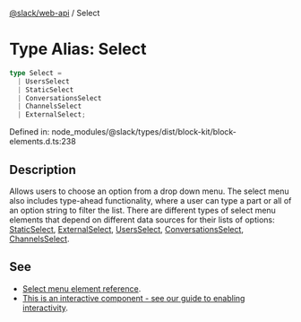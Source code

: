 [@slack/web-api](../index.md) / Select

# Type Alias: Select

```ts
type Select = 
  | UsersSelect
  | StaticSelect
  | ConversationsSelect
  | ChannelsSelect
  | ExternalSelect;
```

Defined in: node\_modules/@slack/types/dist/block-kit/block-elements.d.ts:238

## Description

Allows users to choose an option from a drop down menu.
The select menu also includes type-ahead functionality, where a user can type a part or all of an option string to
filter the list. There are different types of select menu elements that depend on different data sources for their
lists of options: [StaticSelect](../interfaces/StaticSelect.md), [ExternalSelect](../interfaces/ExternalSelect.md), [UsersSelect](../interfaces/UsersSelect.md), [ConversationsSelect](../interfaces/ConversationsSelect.md),
[ChannelsSelect](../interfaces/ChannelsSelect.md).

## See

 - [Select menu element reference](https://docs.slack.dev/reference/block-kit/block-elements/select-menu-element).
 - [This is an interactive component - see our guide to enabling interactivity](https://docs.slack.dev/interactivity/handling-user-interaction).

